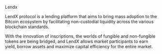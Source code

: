 Lendx

LendX protocol is a lending platform that aims to bring mass adoption to the Bitcoin ecosystem by facilitating non-custodial liquidity across the various blockchain standards.

With the innovation of inscriptions, the worlds of fungible and non-fungible tokens are being bridged, and LendX allows market participants to earn yield, borrow assets and maximize capital efficiency for the entire market.